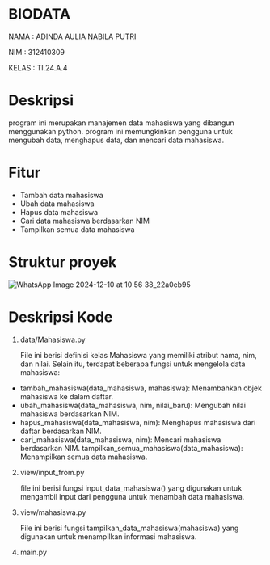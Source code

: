 # BIODATA 

NAMA  : ADINDA AULIA NABILA PUTRI

NIM   : 312410309

KELAS : TI.24.A.4


# Deskripsi 

program ini merupakan manajemen data mahasiswa yang dibangun menggunakan python. program ini memungkinkan pengguna untuk mengubah data, menghapus data, dan mencari data mahasiswa. 

# Fitur 

* Tambah data mahasiswa
* Ubah data mahasiswa
* Hapus data mahasiswa
* Cari data mahasiswa berdasarkan NIM
* Tampilkan semua data mahasiswa

# Struktur proyek 

  ![WhatsApp Image 2024-12-10 at 10 56 38_22a0eb95](https://github.com/user-attachments/assets/8951bc0e-b471-4175-97b1-8e7a608db77a)

# Deskripsi Kode 

1. data/Mahasiswa.py

   File ini berisi definisi kelas Mahasiswa yang memiliki atribut nama, nim, dan nilai. Selain itu, terdapat beberapa fungsi untuk mengelola data mahasiswa:

* tambah_mahasiswa(data_mahasiswa, mahasiswa): Menambahkan objek mahasiswa ke dalam daftar.
* ubah_mahasiswa(data_mahasiswa, nim, nilai_baru): Mengubah nilai mahasiswa berdasarkan NIM.
* hapus_mahasiswa(data_mahasiswa, nim): Menghapus mahasiswa dari daftar berdasarkan NIM.
* cari_mahasiswa(data_mahasiswa, nim): Mencari mahasiswa berdasarkan NIM.
tampilkan_semua_mahasiswa(data_mahasiswa): Menampilkan semua data mahasiswa.

2. view/input_from.py

   file ini berisi fungsi input_data_mahasiswa() yang digunakan untuk mengambil input dari pengguna untuk menambah data mahasiswa.

3. view/mahasiswa.py

   File ini berisi fungsi tampilkan_data_mahasiswa(mahasiswa) yang digunakan untuk menampilkan informasi mahasiswa.

4. main.py

   

